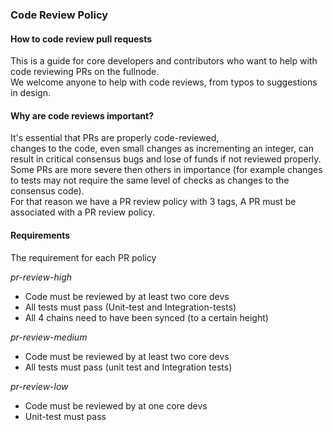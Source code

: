 ### Code Review Policy

#### How to code review pull requests  

This is a guide for core developers and contributors who want to help with code reviewing PRs on the fullnode.  
We welcome anyone to help with code reviews, from typos to suggestions in design.   

#### Why are code reviews important?  
It's essential that PRs are properly code-reviewed,   
changes to the code, even small changes as incrementing an integer, can result in critical consensus bugs and lose of funds if not reviewed properly.  
Some PRs are more severe then others in importance (for example changes to tests may not require the same level of checks as changes to the consensus code).  
For that reason we have a PR review policy with 3 tags, A PR must be associated with a PR review policy.

#### Requirements

The requirement for each PR policy

*pr-review-high*
- Code must be reviewed by at least two core devs
- All tests must pass (Unit-test and Integration-tests)
- All 4 chains need to have been synced (to a certain height)


*pr-review-medium*
- Code must be reviewed by at least two core devs
- All tests must pass (unit test and Integration tests) 

*pr-review-low*
- Code must be reviewed by at one core devs
- Unit-test must pass
